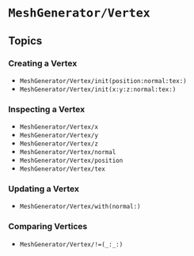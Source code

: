 # ``MeshGenerator/Vertex``

## Topics

### Creating a Vertex

- ``MeshGenerator/Vertex/init(position:normal:tex:)``
- ``MeshGenerator/Vertex/init(x:y:z:normal:tex:)``

### Inspecting a Vertex

- ``MeshGenerator/Vertex/x``
- ``MeshGenerator/Vertex/y``
- ``MeshGenerator/Vertex/z``
- ``MeshGenerator/Vertex/normal``
- ``MeshGenerator/Vertex/position``
- ``MeshGenerator/Vertex/tex``

### Updating a Vertex

- ``MeshGenerator/Vertex/with(normal:)``

### Comparing Vertices

- ``MeshGenerator/Vertex/!=(_:_:)``

